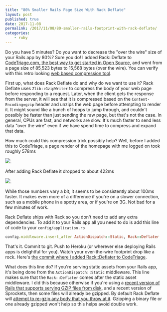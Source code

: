 ```yaml
---
title: "80% Smaller Rails Page Size With Rack Deflate"
layout: post
published: true
date: 2017-11-08
permalink: /2017/11/08/80-smaller-rails-footprint-with-rack-deflate/
categories:
    - ruby
---
```


Do you have 5 minutes? Do you want to decrease the "over the wire" size of your Rails app by 80%? Sure you do! I added Rack::Deflate to [CodeTriage.com, the best way to get started in Open Source,](https://www.codetriage.com) and went from a page size of 85,523 bytes to 15,568 bytes (over the wire). You can verify with this retro looking [web based compression tool](http://www.gidnetwork.com/tools/gzip-test.php).

First up, what does Rack Deflate do and why do we want to use it? Rack Deflate uses `Zlib::GzipWriter` to compress the body of your web page before responding to a request. Later, when the client gets the response from the server, it will see that it is compressed based on the `Content-Encoding=gzip` header and unzips the web page before attempting to render it. It might sound like a bunch of hoops to jump through, and couldn't possibly be faster than just sending the raw page, but that's not the case.  In general, CPUs are fast, and networks are slow. It's much faster to send less data "over the wire" even if we have spend time to compress and expand that data.

How much could this compression trick possibly help? Well, before I added this to CodeTriage, a page render of the homepage with me logged on took roughly 578ms

![](https://www.dropbox.com/s/gop4vasoqvvm7f4/Screenshot%202017-09-07%2016.39.09.png?dl=1).

After adding Rack Deflate it dropped to about 422ms

![](https://www.dropbox.com/s/m5d3jnk46lyyu5d/Screenshot%202017-09-07%2016.47.39.png?dl=1).

While those numbers vary a bit, it seems to be consistently about 100ms faster. It makes even more of a difference if you're on a slower connection, such as a mobile phone in a spotty area, or if you're on 3G. Not bad for a few minutes of work.

Rack Deflate ships with Rack so you don't need to add any extra dependencies. To add it to your Rails app all you need to do is add this line of code to your `config/application.rb`

```ruby
config.middleware.insert_after ActionDispatch::Static, Rack::Deflater
```

That's it. Commit to git. Push to Heroku (or wherever else deploying Rails apps is delightful for you). Watch your over-the-wire footprint drop like a rock. Here's [the commit where I added Rack::Deflater to CodeTriage](https://github.com/codetriage/codetriage/commit/b3d7a1186e21608052f48d9a9c86eb4c400b7b40).

What does this line do? If you're serving static assets from your Rails app, it's being done from the `ActionDispatch::Static` middleware. This line makes sure that the `Rack::Deflater` comes after the static asset middleware. I did this because otherwise if you're using a [recent version of Rails that supports serving GZIP files from disk](https://github.com/rails/rails/pull/16616), and a recent version of Sprockets, then some files will already be gzipped. By default Rack Deflate will [attempt to re-gzip any body that you throw at it](https://github.com/rack/rack/blob/6b942ff543416e0c82196f0790d4915c7eead4cb/lib/rack/deflater.rb#L106-L122). Gzipping a binary file or one already gzipped won't help so this helps avoid double work.

